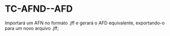 # TC-AFND--AFD

Importará um AFN no formato .jff e gerará o AFD equivalente, exportando-o para um novo
arquivo .jff;
